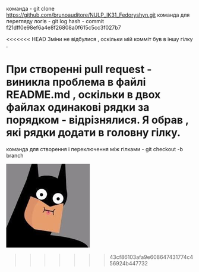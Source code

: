команда - git clone https://github.com/brunoauditore/NULP_IK31_Fedoryshyn.git
команда для перегляду логів - git log
hash - commit f21dff0e98ef6a4e8f26808a0f615c5cc3f027b7

<<<<<<< HEAD
Зміни не відбулися , оскільки мій комміт був в іншу гілку .

При створенні pull request - виникла проблема в файлі README.md , оскільки в двох файлах одинакові рядки за порядком - відрізнялися.
Я обрав , які рядки додати в головну гілку.
=======
команда для створення і переключення між гілками - git checkout -b branch

![](1.jpeg)

>>>>>>> 43cf86103afa9e608647431774c456924b447732
